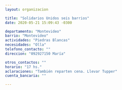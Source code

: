 ```yaml
---
layout: organizacion

title: "Solidarios Unidos seis barrios"
date: 2020-05-21 15:09:43 -0300

departamento: "Montevideo"
barrio: "Montevideo"
actividades: "Piedras Blancas"
necesidades: "Olla"
telefono_contacto: ""
direccion: "092927150 María"

otros_contactos: ""
horario: "17 hs."
aclaraciones: "También reparten cena. Llevar Tupper"
cuenta_bancaria: ""

---
```

